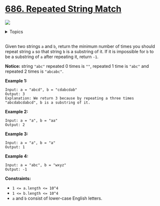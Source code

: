 # [686. Repeated String Match](https://leetcode.com/problems/repeated-string-match/)

![](https://img.shields.io/badge/Difficulty-Medium-F8AF40.svg)

<details>
<summary>Topics</summary>

* [`String`](https://leetcode.com/tag/string/)

</details>
<br />

Given two strings `a` and `b`, return the minimum number of times you should repeat string `a` so that string `b` is a substring of it. If it is impossible for `b` to be a substring of `a` after repeating it, return `-1`.

**Notice:** string `"abc"` repeated 0 times is `""`, repeated 1 time is `"abc"` and repeated 2 times is `"abcabc"`.

**Example 1:**

```
Input: a = "abcd", b = "cdabcdab"
Output: 3
Explanation: We return 3 because by repeating a three times "abcdabcdabcd", b is a substring of it.
```

**Example 2:**

```
Input: a = "a", b = "aa"
Output: 2
```

**Example 3:**

```
Input: a = "a", b = "a"
Output: 1
```

**Example 4:**

```
Input: a = "abc", b = "wxyz"
Output: -1
```

**Constraints:**

 + `1 <= a.length <= 10^4`
 + `1 <= b.length <= 10^4`
 + `a` and `b` consist of lower-case English letters.
